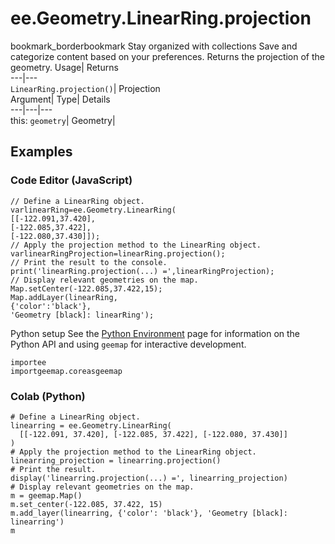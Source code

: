  
#  ee.Geometry.LinearRing.projection 
bookmark_borderbookmark Stay organized with collections  Save and categorize content based on your preferences. 
Returns the projection of the geometry. Usage| Returns  
---|---  
`LinearRing.projection()`| Projection  
Argument| Type| Details  
---|---|---  
this: `geometry`| Geometry|   
## Examples
### Code Editor (JavaScript)
```
// Define a LinearRing object.
varlinearRing=ee.Geometry.LinearRing(
[[-122.091,37.420],
[-122.085,37.422],
[-122.080,37.430]]);
// Apply the projection method to the LinearRing object.
varlinearRingProjection=linearRing.projection();
// Print the result to the console.
print('linearRing.projection(...) =',linearRingProjection);
// Display relevant geometries on the map.
Map.setCenter(-122.085,37.422,15);
Map.addLayer(linearRing,
{'color':'black'},
'Geometry [black]: linearRing');
```

Python setup
See the [ Python Environment](https://developers.google.com/earth-engine/guides/python_install) page for information on the Python API and using `geemap` for interactive development.
```
importee
importgeemap.coreasgeemap
```

### Colab (Python)
```
# Define a LinearRing object.
linearring = ee.Geometry.LinearRing(
  [[-122.091, 37.420], [-122.085, 37.422], [-122.080, 37.430]]
)
# Apply the projection method to the LinearRing object.
linearring_projection = linearring.projection()
# Print the result.
display('linearring.projection(...) =', linearring_projection)
# Display relevant geometries on the map.
m = geemap.Map()
m.set_center(-122.085, 37.422, 15)
m.add_layer(linearring, {'color': 'black'}, 'Geometry [black]: linearring')
m
```

